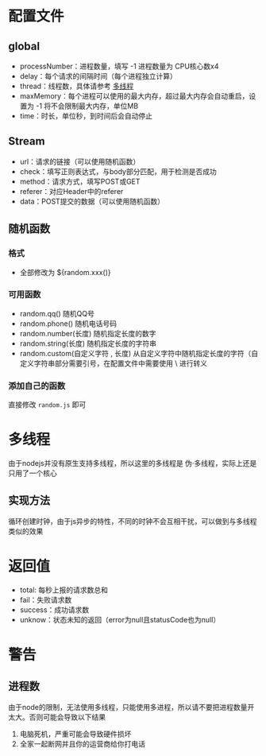 # 配置文件

## global
- processNumber：进程数量，填写 -1 进程数量为 CPU核心数x4
- delay：每个请求的间隔时间（每个进程独立计算）
- thread：线程数，具体请参考 [多线程](#多线程)
- maxMemory：每个进程可以使用的最大内存，超过最大内存会自动重启，设置为 -1 将不会限制最大内存，单位MB
- time：时长，单位秒，到时间后会自动停止

## Stream
- url：请求的链接（可以使用随机函数）
- check：填写正则表达式，与body部分匹配，用于检测是否成功
- method：请求方式，填写POST或GET
- referer：对应Header中的referer
- data：POST提交的数据（可以使用随机函数）

## 随机函数
### 格式
- 全部修改为 ${random.xxx()} 
### 可用函数
- random.qq() 随机QQ号
- random.phone() 随机电话号码
- random.number(长度) 随机指定长度的数字
- random.string(长度) 随机指定长度的字符串
- random.custom(自定义字符 , 长度) 从自定义字符中随机指定长度的字符（自定义字符串部分需要引号，在配置文件中需要使用 \ 进行转义

### 添加自己的函数
直接修改 `random.js` 即可

# 多线程
由于nodejs并没有原生支持多线程，所以这里的多线程是 伪·多线程，实际上还是只用了一个核心
## 实现方法
循环创建时钟，由于js异步的特性，不同的时钟不会互相干扰，可以做到与多线程类似的效果

# 返回值
- total: 每秒上报的请求数总和
- fail：失败请求数
- success：成功请求数
- unknow：状态未知的返回（error为null且statusCode也为null）

# 警告
## 进程数
由于node的限制，无法使用多线程，只能使用多进程，所以请不要把进程数量开太大。否则可能会导致以下结果
1. 电脑死机，严重可能会导致硬件损坏
2. 全家一起断网并且你的运营商给你打电话